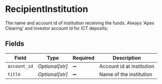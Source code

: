 # RecipientInstitution

The name and account id of institution receiving the funds. Always 'Apex Clearing' and investor account id for ICT deposits;


## Fields

| Field                     | Type                      | Required                  | Description               |
| ------------------------- | ------------------------- | ------------------------- | ------------------------- |
| `account_id`              | *Optional[str]*           | :heavy_minus_sign:        | Account id at institution |
| `title`                   | *Optional[str]*           | :heavy_minus_sign:        | Name of the institution   |